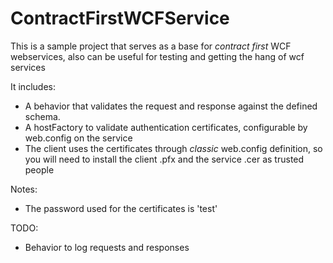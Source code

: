 ContractFirstWCFService
=======================

This is a sample project that serves as a base for *contract first* WCF webservices, also can be useful for testing and getting the hang of wcf services

It includes:

* A behavior that validates the request and response against the defined schema.
* A hostFactory to validate authentication certificates, configurable by web.config on the service
* The client uses the certificates through *classic* web.config definition, so you will need to install the client .pfx and the service .cer as trusted people

Notes:

* The password used for the certificates is 'test'

TODO:
* Behavior to log requests and responses
